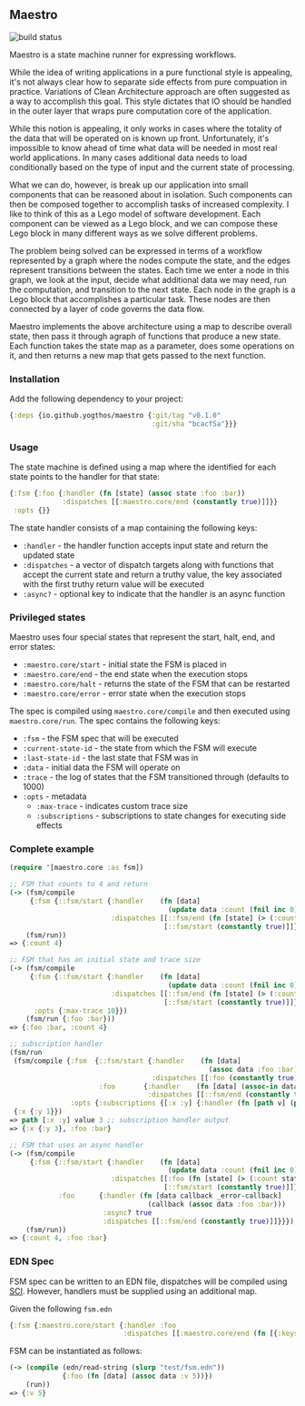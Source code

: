 ## Maestro

![build status](https://github.com/yogthos/maestro/actions/workflows/main.yml/badge.svg)

Maestro is a state machine runner for expressing workflows.

While the idea of writing applications in a pure functional style is appealing, it's not always clear how to separate side effects from pure compuation in practice. Variations of Clean Architecture approach are often suggested as a way to accomplish this goal. This style dictates that IO should be handled in the outer layer that wraps pure computation core of the application.

While this notion is appealing, it only works in cases where the totality of the data that will be operated on is known up front. Unfortunately, it's impossible to know ahead of time what data will be needed in most real world applications. In many cases additional data needs to load conditionally based on the type of input and the current state of processing.

What we can do, however, is break up our application into small components that can be reasoned about in isolation. Such components can then be composed together to accomplish tasks of increased complexity. I like to think of this as a Lego model of software development. Each component can be viewed as a Lego block, and we can compose these Lego block in many different ways as we solve different problems.

The problem being solved can be expressed in terms of a workflow represented by a graph where the nodes compute the state, and the edges represent transitions between the states. Each time we enter a node in this graph, we look at the input, decide what additional data we may need, run the computation, and transition to the next state. Each node in the graph is a Lego block that accomplishes a particular task. These nodes are then connected by a layer of code governs the data flow.

Maestro implements the above architecture using a map to describe overall state, then pass it through agraph of functions that produce a new state. Each function takes the state map as a parameter, does some operations on it, and then returns a new map that gets passed to the next function.

### Installation

Add the following dependency to your project:

```clojure
{:deps {io.github.yogthos/maestro {:git/tag "v0.1.0" 
                                   :git/sha "bcacf5a"}}}
```

### Usage

The state machine is defined using a map where the identified for each state points to the handler for that state:

```clojure
{:fsm {:foo {:handler (fn [state] (assoc state :foo :bar))
             :dispatches [[:maestro.core/end (constantly true)]]}}
 :opts {}}
```

The state handler consists of a map containing the following keys:

* `:handler` - the handler function accepts input state and return the updated state
* `:dispatches` - a vector of dispatch targets along with functions that accept the current state and return a truthy value, the key associated with the first truthy return value will be executed
* `:async?` - optional key to indicate that the handler is an async function
  
### Privileged states

Maestro uses four special states that represent the start, halt, end, and error states:

* `:maestro.core/start` - initial state the FSM is placed in
* `:maestro.core/end` - the end state when the execution stops
* `:maestro.core/halt` - returns the state of the FSM that can be restarted
* `:maestro.core/error` - error state when the execution stops

The spec is compiled using `maestro.core/compile` and then executed using `maestro.core/run`.
The spec contains the following keys:

* `:fsm` - the FSM spec that will be executed
* `:current-state-id` - the state from which the FSM will execute
* `:last-state-id` - the last state that FSM was in
* `:data` - initial data the FSM will operate on
* `:trace` - the log of states that the FSM transitioned through (defaults to 1000)
* `:opts` - metadata
  *  `:max-trace` - indicates custom trace size
  *  `:subscriptions` - subscriptions to state changes for executing side effects

### Complete example

```clojure
(require '[maestro.core :as fsm])

;; FSM that counts to 4 and return
(-> (fsm/compile
     {:fsm {::fsm/start {:handler    (fn [data]
                                       (update data :count (fnil inc 0)))
                         :dispatches [[::fsm/end (fn [state] (> (:count state) 3))]
                                      [::fsm/start (constantly true)]]}}})
    (fsm/run))
=> {:count 4}

;; FSM that has an initial state and trace size
(-> (fsm/compile
     {:fsm {::fsm/start {:handler    (fn [data]
                                       (update data :count (fnil inc 0)))
                         :dispatches [[::fsm/end (fn [state] (> (:count state) 3))]
                                      [::fsm/start (constantly true)]]}}
      :opts {:max-trace 10}})
    (fsm/run {:foo :bar}))
=> {:foo :bar, :count 4}

;; subscription handler
(fsm/run
 (fsm/compile {:fsm  {::fsm/start {:handler    (fn [data]
                                                 (assoc data :foo :bar))
                                   :dispatches [[:foo (constantly true)]]}
                      :foo       {:handler    (fn [data] (assoc-in data [:x :y] 3))
                                  :dispatches [[::fsm/end (constantly true)]]}}
               :opts {:subscriptions {[:x :y] {:handler (fn [path v] (println "path" path "value" v))}}}})
 {:x {:y 1}})
=> path [:x :y] value 3 ;; subscription handler output
=> {:x {:y 3}, :foo :bar}

;; FSM that uses an async handler
(-> (fsm/compile
     {:fsm {::fsm/start {:handler    (fn [data]
                                       (update data :count (fnil inc 0)))
                         :dispatches [[:foo (fn [state] (> (:count state) 3))]
                                      [::fsm/start (constantly true)]]}
            :foo      {:handler (fn [data callback _error-callback]
                                  (callback (assoc data :foo :bar)))
                       :async? true
                       :dispatches [[::fsm/end (constantly true)]]}}})
    (fsm/run))
=> {:count 4, :foo :bar}
```

### EDN Spec

FSM spec can be written to an EDN file, dispatches will be compiled using [SCI](https://github.com/babashka/sci).
However, handlers must be supplied using an additional map.

Given the following `fsm.edn`

```clojure
{:fsm {:maestro.core/start {:handler :foo
                            :dispatches [[:maestro.core/end (fn [{:keys [v]}] (= v 5))]]}}}
```

FSM can be instantiated as follows:

```clojure
(-> (compile (edn/read-string (slurp "test/fsm.edn"))
             {:foo (fn [data] (assoc data :v 5))})
    (run))
=> {:v 5}  
```
